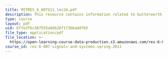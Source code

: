 ```yaml
---
title: MITRES_6_007S11_lec24.pdf
description: This resource contains information related to butterworth filters.
type: course
layout: pdf
uid: 6ffe3f6c387555a8db26f1f3bbaddfb5
file_type: application/pdf
file_location: >-
  https://open-learning-course-data-production.s3.amazonaws.com/res-6-007-signals-and-systems-spring-2011/6ffe3f6c387555a8db26f1f3bbaddfb5_MITRES_6_007S11_lec24.pdf
course_id: res-6-007-signals-and-systems-spring-2011
---
```

